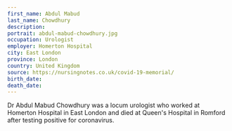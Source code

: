 ```yaml
---
first_name: Abdul Mabud
last_name: Chowdhury
description: 
portrait: abdul-mabud-chowdhury.jpg
occupation: Urologist
employer: Homerton Hospital 
city: East London
province: London
country: United Kingdom
source: https://nursingnotes.co.uk/covid-19-memorial/
birth_date: 
death_date: 
---
```


Dr Abdul Mabud Chowdhury was a locum urologist who worked at Homerton Hospital in East London and died at Queen's Hospital in Romford after testing positive for coronavirus.